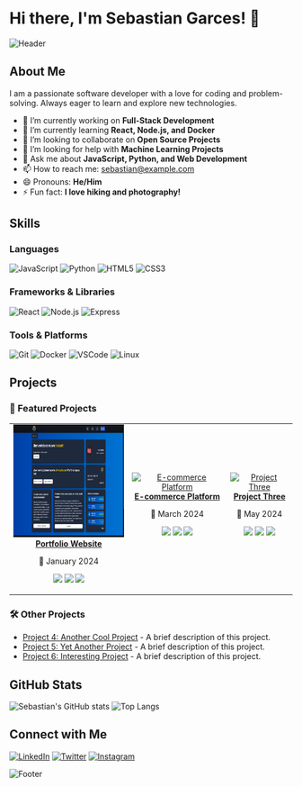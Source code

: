 # Hi there, I'm Sebastian Garces! 👋

![Header](https://your-image-url.com/header-image.jpg)

## About Me

I am a passionate software developer with a love for coding and problem-solving. Always eager to learn and explore new technologies.

- 🔭 I’m currently working on **Full-Stack Development**
- 🌱 I’m currently learning **React, Node.js, and Docker**
- 👯 I’m looking to collaborate on **Open Source Projects**
- 🤔 I’m looking for help with **Machine Learning Projects**
- 💬 Ask me about **JavaScript, Python, and Web Development**
- 📫 How to reach me: [sebastian@example.com](mailto:sebastian@example.com)
- 😄 Pronouns: **He/Him**
- ⚡ Fun fact: **I love hiking and photography!**

## Skills

### Languages
![JavaScript](https://img.shields.io/badge/JavaScript-323330?style=for-the-badge&logo=javascript&logoColor=F7DF1E)
![Python](https://img.shields.io/badge/Python-3776AB?style=for-the-badge&logo=python&logoColor=white)
![HTML5](https://img.shields.io/badge/HTML5-E34F26?style=for-the-badge&logo=html5&logoColor=white)
![CSS3](https://img.shields.io/badge/CSS3-1572B6?style=for-the-badge&logo=css3&logoColor=white)

### Frameworks & Libraries
![React](https://img.shields.io/badge/React-20232A?style=for-the-badge&logo=react&logoColor=61DAFB)
![Node.js](https://img.shields.io/badge/Node.js-339933?style=for-the-badge&logo=nodedotjs&logoColor=white)
![Express](https://img.shields.io/badge/Express-000000?style=for-the-badge&logo=express&logoColor=white)

### Tools & Platforms
![Git](https://img.shields.io/badge/Git-F05032?style=for-the-badge&logo=git&logoColor=white)
![Docker](https://img.shields.io/badge/Docker-2496ED?style=for-the-badge&logo=docker&logoColor=white)
![VSCode](https://img.shields.io/badge/VSCode-007ACC?style=for-the-badge&logo=visual-studio-code&logoColor=white)
![Linux](https://img.shields.io/badge/Linux-FCC624?style=for-the-badge&logo=linux&logoColor=black)

## Projects

### 📂 Featured Projects

<div align="center">
  <table>
    <tr>
      <td align="center">
        <a href="https://github.com/GarcesSebastian/portfolio-website">
          <img src="https://github.com/GarcesSebastian/EasyCredit/blob/main/public/Captura%20de%20pantalla%20(204).png" alt="Portfolio Website" width="200" height="200">
          <br>
          <strong>Portfolio Website</strong>
        </a>
        <p>📅 January 2024</p>
        <p>
          <img src="https://img.shields.io/badge/HTML5-E34F26?style=for-the-badge&logo=html5&logoColor=white">
          <img src="https://img.shields.io/badge/CSS3-1572B6?style=for-the-badge&logo=css3&logoColor=white">
          <img src="https://img.shields.io/badge/JavaScript-323330?style=for-the-badge&logo=javascript&logoColor=F7DF1E">
        </p>
      </td>
      <td align="center">
        <a href="https://github.com/GarcesSebastian/ecommerce-platform">
          <img src="https://your-image-url.com/ecommerce-platform.png" alt="E-commerce Platform" width="200" height="200">
          <br>
          <strong>E-commerce Platform</strong>
        </a>
        <p>📅 March 2024</p>
        <p>
          <img src="https://img.shields.io/badge/React-20232A?style=for-the-badge&logo=react&logoColor=61DAFB">
          <img src="https://img.shields.io/badge/Node.js-339933?style=for-the-badge&logo=nodedotjs&logoColor=white">
          <img src="https://img.shields.io/badge/Express-000000?style=for-the-badge&logo=express&logoColor=white">
        </p>
      </td>
      <td align="center">
        <a href="https://github.com/GarcesSebastian/project-three">
          <img src="https://your-image-url.com/project-three.png" alt="Project Three" width="200" height="200">
          <br>
          <strong>Project Three</strong>
        </a>
        <p>📅 May 2024</p>
        <p>
          <img src="https://img.shields.io/badge/React-20232A?style=for-the-badge&logo=react&logoColor=61DAFB">
          <img src="https://img.shields.io/badge/Python-3776AB?style=for-the-badge&logo=python&logoColor=white">
          <img src="https://img.shields.io/badge/Docker-2496ED?style=for-the-badge&logo=docker&logoColor=white">
        </p>
      </td>
    </tr>
  </table>
</div>

### 🛠️ Other Projects

- [Project 4: Another Cool Project](https://github.com/GarcesSebastian/project-four) - A brief description of this project.
- [Project 5: Yet Another Project](https://github.com/GarcesSebastian/project-five) - A brief description of this project.
- [Project 6: Interesting Project](https://github.com/GarcesSebastian/project-six) - A brief description of this project.

## GitHub Stats

![Sebastian's GitHub stats](https://github-readme-stats.vercel.app/api?username=GarcesSebastian&show_icons=true&theme=radical)
![Top Langs](https://github-readme-stats.vercel.app/api/top-langs/?username=GarcesSebastian&layout=compact&theme=radical)

## Connect with Me

[![LinkedIn](https://img.shields.io/badge/LinkedIn-0077B5?style=for-the-badge&logo=linkedin&logoColor=white)](https://www.linkedin.com/in/yourprofile)
[![Twitter](https://img.shields.io/badge/Twitter-1DA1F2?style=for-the-badge&logo=twitter&logoColor=white)](https://twitter.com/yourprofile)
[![Instagram](https://img.shields.io/badge/Instagram-E4405F?style=for-the-badge&logo=instagram&logoColor=white)](https://instagram.com/yourprofile)

![Footer](https://your-image-url.com/footer-image.jpg)

